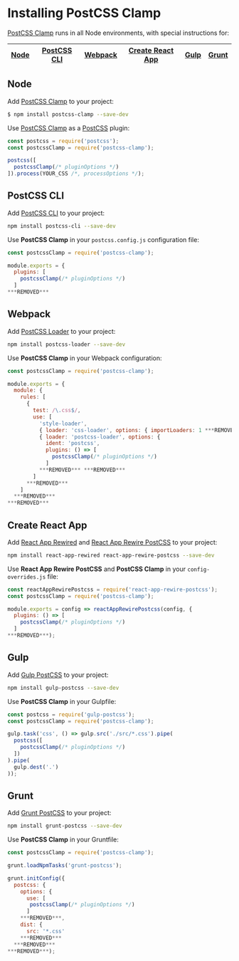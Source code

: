 # Installing PostCSS Clamp

[PostCSS Clamp] runs in all Node environments, with special instructions for:

| [Node](#node) | [PostCSS CLI](#postcss-cli) | [Webpack](#webpack) | [Create React App](#create-react-app) | [Gulp](#gulp) | [Grunt](#grunt) |
| --- | --- | --- | --- | --- | --- |

## Node

Add [PostCSS Clamp] to your project:

```bash
$ npm install postcss-clamp --save-dev
```

Use [PostCSS Clamp] as a [PostCSS] plugin:

```js
const postcss = require('postcss');
const postcssClamp = require('postcss-clamp');

postcss([
  postcssClamp(/* pluginOptions */)
]).process(YOUR_CSS /*, processOptions */);
```

## PostCSS CLI

Add [PostCSS CLI] to your project:

```bash
npm install postcss-cli --save-dev
```

Use **PostCSS Clamp** in your `postcss.config.js` configuration file:

```js
const postcssClamp = require('postcss-clamp');

module.exports = {
  plugins: [
    postcssClamp(/* pluginOptions */)
  ]
***REMOVED***
```

## Webpack

Add [PostCSS Loader] to your project:

```bash
npm install postcss-loader --save-dev
```

Use **PostCSS Clamp** in your Webpack configuration:

```js
const postcssClamp = require('postcss-clamp');

module.exports = {
  module: {
    rules: [
      {
        test: /\.css$/,
        use: [
          'style-loader',
          { loader: 'css-loader', options: { importLoaders: 1 ***REMOVED*** ***REMOVED***,
          { loader: 'postcss-loader', options: {
            ident: 'postcss',
            plugins: () => [
              postcssClamp(/* pluginOptions */)
            ]
          ***REMOVED*** ***REMOVED***
        ]
      ***REMOVED***
    ]
  ***REMOVED***
***REMOVED***
```

## Create React App

Add [React App Rewired] and [React App Rewire PostCSS] to your project:

```bash
npm install react-app-rewired react-app-rewire-postcss --save-dev
```

Use **React App Rewire PostCSS** and **PostCSS Clamp** in your
`config-overrides.js` file:

```js
const reactAppRewirePostcss = require('react-app-rewire-postcss');
const postcssClamp = require('postcss-clamp');

module.exports = config => reactAppRewirePostcss(config, {
  plugins: () => [
    postcssClamp(/* pluginOptions */)
  ]
***REMOVED***);
```

## Gulp

Add [Gulp PostCSS] to your project:

```bash
npm install gulp-postcss --save-dev
```

Use **PostCSS Clamp** in your Gulpfile:

```js
const postcss = require('gulp-postcss');
const postcssClamp = require('postcss-clamp');

gulp.task('css', () => gulp.src('./src/*.css').pipe(
  postcss([
    postcssClamp(/* pluginOptions */)
  ])
).pipe(
  gulp.dest('.')
));
```

## Grunt

Add [Grunt PostCSS] to your project:

```bash
npm install grunt-postcss --save-dev
```

Use **PostCSS Clamp** in your Gruntfile:

```js
const postcssClamp = require('postcss-clamp');

grunt.loadNpmTasks('grunt-postcss');

grunt.initConfig({
  postcss: {
    options: {
      use: [
       postcssClamp(/* pluginOptions */)
      ]
    ***REMOVED***,
    dist: {
      src: '*.css'
    ***REMOVED***
  ***REMOVED***
***REMOVED***);
```

[Gulp PostCSS]: https://github.com/postcss/gulp-postcss
[Grunt PostCSS]: https://github.com/nDmitry/grunt-postcss
[PostCSS]: https://github.com/postcss/postcss
[PostCSS CLI]: https://github.com/postcss/postcss-cli
[PostCSS Loader]: https://github.com/postcss/postcss-loader
[PostCSS Clamp]: https://github.com/polemius/postcss-clamp
[React App Rewire PostCSS]: https://github.com/csstools/react-app-rewire-postcss
[React App Rewired]: https://github.com/timarney/react-app-rewired
